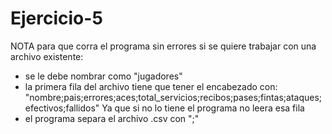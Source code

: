 # Ejercicio-5
NOTA para que corra el programa sin errores
si se quiere trabajar con una archivo existente:
-   se le debe nombrar como "jugadores"
-   la primera fila del archivo tiene que tener el encabezado con: "nombre;pais;errores;aces;total_servicios;recibos;pases;fintas;ataques;efectivos;fallidos" Ya que si no lo tiene el programa no leera esa fila
-   el programa separa el archivo .csv con ";"
  
